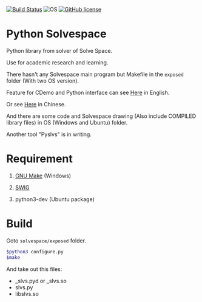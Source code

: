 [![Build Status](https://travis-ci.org/KmolYuan/python-solvespace.svg)](https://travis-ci.org/KmolYuan/python-solvespace)
![OS](https://img.shields.io/badge/OS-Linux%2C%20Windows-blue.svg)
[![GitHub license](https://img.shields.io/badge/license-AGPLv3-blue.svg)](https://raw.githubusercontent.com/KmolYuan/python-solvespace/master/LICENSE)

Python Solvespace
===

Python library from solver of Solve Space. 

Use for academic research and learning.

There hasn't any Solvespace main program but Makefile in the `exposed` folder (With two OS version).

Feature for CDemo and Python interface can see [Here](http://project.mde.tw/blog/slvs-library-functions.html) in English.

Or see [Here](http://project.mde.tw/blog/slvs-cheng-shi-ku-han-shi.html) in Chinese.

And there are some code and Solvespace drawing (Also include COMPILED library files) in OS (Windows and Ubuntu) folder.

Another tool "Pyslvs" is in writing.

Requirement
===

1. [GNU Make] (Windows)

1. [SWIG]

1. python3-dev (Ubuntu package)

Build
===

Goto `solvespace/exposed` folder.

```bash
$python3 configure.py
$make
```

And take out this files:

* _slvs.pyd or _slvs.so
* slvs.py
* libslvs.so

[GNU Make]: https://sourceforge.net/projects/mingw-w64/files/latest/download?source=files
[SWIG]: http://www.swig.org/download.html
